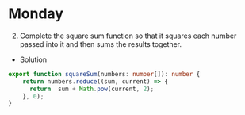 # **Monday**    
2. Complete the square sum function so that it squares each number passed into it and then sums the results together.  
+ Solution
```typescript
export function squareSum(numbers: number[]): number {
    return numbers.reduce((sum, current) => {
      return  sum + Math.pow(current, 2);
    }, 0);
}
```
